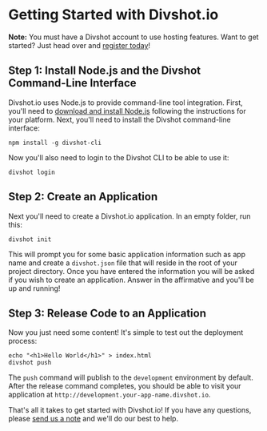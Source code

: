 # Getting Started with Divshot.io

**Note:** You must have a Divshot account to use hosting features. Want to get started? Just head over and [register today](http://auth.divshot.com/register)!

## Step 1: Install Node.js and the Divshot Command-Line Interface

Divshot.io uses Node.js to provide command-line tool integration. First, you'll need to [download and install Node.js](http://nodejs.org/download/) following the instructions for your platform. Next, you'll need to install the Divshot command-line interface:

    npm install -g divshot-cli
    
Now you'll also need to login to the Divshot CLI to be able to use it:

    divshot login
    
## Step 2: Create an Application

Next you'll need to create a Divshot.io application. In an empty folder, run this:

    divshot init
    
This will prompt you for some basic application information such as app name and create a `divshot.json` file that will reside in the root of your project directory. Once you have entered the information you will be asked if you wish to create an application. Answer in the affirmative and you'll be up and running!

## Step 3: Release Code to an Application

Now you just need some content! It's simple to test out the deployment process:

    echo "<h1>Hello World</h1>" > index.html
    divshot push
    
The `push` command will publish to the `development` environment by default. After the release command completes, you should be able to visit your application at `http://development.your-app-name.divshot.io`.

That's all it takes to get started with Divshot.io! If you have any questions, please [send us a note](mailto:support@divshot.com) and we'll do our best to help.
